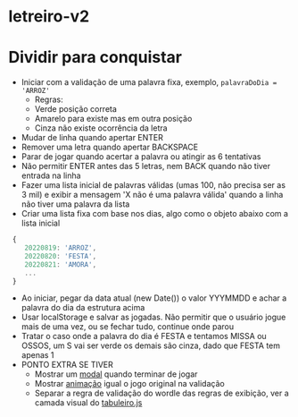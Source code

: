 # letreiro-v2

# Dividir para conquistar

- Iniciar com a validação de uma palavra fixa, exemplo, `palavraDoDia = 'ARROZ'`
    - Regras:
    - Verde posição correta
    - Amarelo para existe mas em outra posição
    - Cinza não existe ocorrência da letra
- Mudar de linha quando apertar ENTER
- Remover uma letra quando apertar BACKSPACE
- Parar de jogar quando acertar a palavra ou atingir as 6 tentativas
- Não permitir ENTER antes das 5 letras, nem BACK quando não tiver entrada na linha
- Fazer uma lista inicial de palavras válidas (umas 100, não precisa ser as 3 mil) e exibir a mensagem 'X não é uma palavra válida' quando a linha não tiver uma palavra da lista
- Criar uma lista fixa com base nos dias, algo como o objeto abaixo com a lista inicial
```javascript
 {
    20220819: 'ARROZ',
    20220820: 'FESTA',
    20220821: 'AMORA',
    ...
 }
```
- Ao iniciar, pegar da data atual (new Date()) o valor YYYMMDD e achar a palavra do dia da estrutura acima
- Usar localStorage e salvar as jogadas. Não permitir que o usuário jogue mais de uma vez, ou se fechar tudo, continue onde parou
- Tratar o caso onde a palavra do dia é FESTA e tentamos MISSA ou OSSOS, um S vai ser verde os demais são cinza, dado que FESTA tem apenas 1
- PONTO EXTRA SE TIVER
    - Mostrar um [modal](https://www.w3schools.com/howto/howto_css_modals.asp) quando terminar de jogar
    - Mostrar [animação](https://xsgames.co/animatiss/) igual o jogo original na validação
    - Separar a regra de validação do wordle das regras de exibição, ver a camada visual do [tabuleiro.js](https://github.com/huogerac/letreiro-v2/blob/main/script/tabuleiro.js)